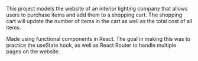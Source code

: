 This project models the website of an interior lighting company that allows users to purchase items and add them to a shopping cart. The shopping cart will update the number of items in the cart as well as the total cost of all items. 

Made using functional components in React. The goal in making this was to practice the useState hook, as well as React Router to handle multiple pages on the website.

